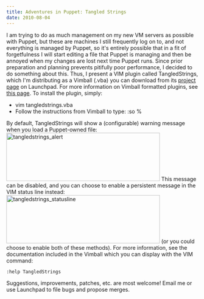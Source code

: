 ```yaml
---
title: Adventures in Puppet: Tangled Strings
date: 2010-08-04
---
```


I am trying to do as much management on my new VM servers as possible with Puppet, but these are machines I still frequently log on to, and not everything is managed by Puppet, so it's entirely possible that in a fit of forgetfulness I will start editing a file that Puppet is managing and then be annoyed when my changes are lost next time Puppet runs.
Since prior preparation and planning prevents pitifully poor performance, I decided to do something about this.
Thus, I present a VIM plugin called TangledStrings, which I'm distributing as a Vimball (.vba) you can download from its [project page](http://launchpad.net/tangledstrings "TangledStrings") on Launchpad. For more information on Vimball formatted plugins, see [this page](http://vimdoc.sourceforge.net/htmldoc/pi_vimball.html "Vimball Documentation"). To install the plugin, simply:

-   vim tangledstrings.vba
-   Follow the instructions from Vimball to type: :so %

By default, TangledStrings will show a (configurable) warning message when you load a Puppet-owned file:
[<img src="http://www.tenshu.net/wp-content/uploads/2010/08/puppetstrings_alert.png" title="tangledstrings_alert" class="aligncenter size-full wp-image-11573" width="403" height="127" />](http://www.tenshu.net/wp-content/uploads/2010/08/puppetstrings_alert.png)
This message can be disabled, and you can choose to enable a persistent message in the VIM status line instead:
[<img src="http://www.tenshu.net/wp-content/uploads/2010/08/tangledstrings_statusline.png" title="tangledstrings_statusline" class="aligncenter size-full wp-image-11574" width="403" height="127" />](http://www.tenshu.net/wp-content/uploads/2010/08/tangledstrings_statusline.png)
(or you could choose to enable both of these methods).
For more information, see the documentation included in the Vimball which you can display with the VIM command:
```
:help TangledStrings
```

Suggestions, improvements, patches, etc. are most welcome! Email me or use Launchpad to file bugs and propose merges.
